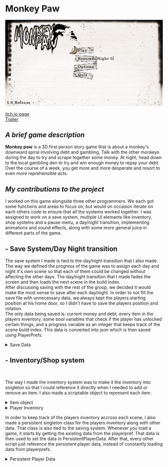 # Monkey Paw
![](https://github.com/AxelRK32/Portfolio/blob/main/MonkeyPaw/Images/fyVF887n.png)

[itch.io page](https://yrgo-game-creator.itch.io/monkey-paw)  
[Trailer](https://www.youtube.com/watch?v=RkNo9P-4Dn4)

## _A brief game description_

**Monkey paw** is a 3D first person story game that is about a monkey's downward spiral involving debt and gambling. Talk with the other monkeys during the day to try and scrape together some money. At night, head down to the local gambling den to try and win enough money to repay your debt. Over the course of a week, you get more and more desperate and resort to even more reprehensible acts. 

## _My contributions to the project_
I worked on this game alongside three other programmers. We each got some functions and areas to focus on, but would on occasion iterate on each others code to ensure that all the systems worked together. I was assigned to work on a save system, multiple UI elemants like inventory, shop systems and a pause menu, a day/night transition, implementing animations and sound effects, along with some more general juice in different parts of the game. 

## - Save System/Day Night transition
The save system I made is tied to the day/night transition that I also made. The way we defined the progress of the game was to assign each day and night it's own scene so that each of them could be changed without affecting the other days. The day/night transition that I made fades the screen and then loads the next scene in the build index.  
After discussing saving with the rest of the group, we decided it would make the most sense to save after each day/night. In order to not fill the save file with unnecessary data, we always kept the players starting position at his home door, so I didn't have to save the players position and rotation.  
The only data being saved is: current money and debt, every item in the players inventory, some bool variables that check if the player has unlocked certain things, and a progress variable as an integer that keeps track of the scene build index. This data is converted into json which is then saved using PlayerPrefs.

<details>
  <summary>Save Data</summary>
  
  ```csharp
[Serializable]
    public class PlayerSaveData
    {
        public PlayerSaveData(int progress, int debt, int money, List<string> items, bool canCheat,
            bool hasDisplayedCheatHint, bool hasDisplayedItemHint)
        {
            this.progress = progress;
            this.debt = debt;
            this.money = money;
            this.items = items;
            this.canCheat = canCheat;
            this.hasDisplayedCheatHint = hasDisplayedCheatHint;
            this.hasDisplayedItemHint = hasDisplayedItemHint;
        }

        public int progress;
        public int debt;
        public int money;
        public List<string> items;
        public bool canCheat;
        public bool hasDisplayedCheatHint;
        public bool hasDisplayedItemHint;
    }
  ```
</details>

## - Inventory/Shop system
![]()

The way I made the inventory system was to make it the inventory into singleton so that I could reference it directly when I needed to add or remove an item. I also made a scriptable object to represent each item.

<details>
  <summary>Item object</summary>

  ```cs
using UnityEngine;

[CreateAssetMenu(fileName = "Item", menuName = "ScriptableObjects/Item", order = 1)]
public class Item : ScriptableObject
{
    public string itemName;
    public string itemDescription;
    public Sprite itemIcon;
    public int price;
    public bool isBettable = true;
    public bool isUseable = true;
    public string onPurchaseCommand;
}
  ```
</details>
<details>
  <summary>Player Inventory</summary>

  ```cs
using AEssentials;
using System.Collections.Generic;
using UnityEngine.SceneManagement;

public class PlayerInventory : Singleton<PlayerInventory>
{
    public List<Item> Inventory
    {
        get { return inventory; }
    }

    private List<Item> inventory = new();
    int inventorySlotCount;

    public int InventorySlotCount
    {
        get { return inventorySlotCount; }
        set { inventorySlotCount = value; }
    }

    void Start()
    {
        InitializeInventory();
    }

    public void AddItem(Item itemToAdd)
    {
        inventory.Add(itemToAdd);
    }

    public void RemoveItem(Item itemToRemove)
    {
        inventory.Remove(itemToRemove);
    }

    public void ClearInventory()
    {
        inventory.Clear();
    }

    void InitializeInventory()
    {
        if (SceneManager.GetActiveScene().name != "Menu" && PersistentPlayerData.Instance.HeldItems != null)
        {
            foreach (Item item in PersistentPlayerData.Instance.HeldItems)
            {
                AddItem(item);
            }
        }
    }
}
  ```
</details>

In order to keep track of the players inventory accross each scene, I also made a persistent singleton class for the players inventory along with other data. That class is also tied to the saving system. Whenever you load a game, it starts by getting the existing data from the playerpref. That data is then used to set the data in PersistentPlayerData. After that, every other script just reference the persistent player data, instead of constantly loading data from playerprefs. 

<details>
  <summary>Persistent Player Data</summary>

  ```cs
using System.Collections.Generic;
using System.Linq;
using AEssentials;
using Managers;
using UnityEngine;

[DefaultExecutionOrder(-1)]
public class PersistentPlayerData : SingletonPersistent<PersistentPlayerData>
{
    public int Cash { get; private set; }
    public int Debt { get; private set; }
    public int ProgressIndex { get; private set; }
    public Transform DoorExit { get; set; }
    public bool CanCheat { get; set; }
    public bool HasDisplayedCheatHint { get; set; }
    public bool HasDisplayedItemHint { get; set; }
    public List<Item> HeldItems { get; set; }

    public void SetPlayerData(PlayerSaveData playerSaveData)
    {
        Cash = playerSaveData.money;
        Debt = playerSaveData.debt;
        ProgressIndex = playerSaveData.progress;
        CanCheat = playerSaveData.canCheat;
        HasDisplayedCheatHint = playerSaveData.hasDisplayedCheatHint;
        HasDisplayedItemHint = playerSaveData.hasDisplayedCheatHint;
        HeldItems = playerSaveData.items?.Select(ItemDatabase.GetItem).Where(x => x != null).ToList() ?? new List<Item>();
    }
}
  ```
</details>
